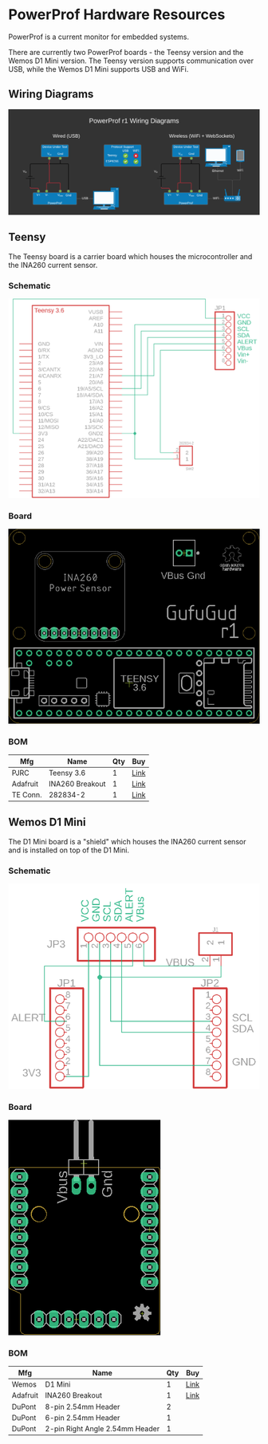 # PowerProf Hardware Resources

PowerProf is a current monitor for embedded systems.

There are currently two PowerProf boards - the Teensy version and the Wemos D1 Mini version. The Teensy version supports communication over USB, while the Wemos D1 Mini supports USB and WiFi.

## Wiring Diagrams

![wiring diagram](./png/wiring-diagram.png)

## Teensy

The Teensy board is a carrier board which houses the microcontroller and the INA260 current sensor.

### Schematic

![teensy schematic](./png/teensy-schematic.png)

### Board

![teensy board](./png/teensy-board.png)

### BOM

| Mfg      | Name            | Qty | Buy                                                                                                           |
| -------- | --------------- | --- | ------------------------------------------------------------------------------------------------------------- |
| PJRC     | Teensy 3.6      | 1   | [Link](https://www.pjrc.com/store/teensy36.html)                                                              |
| Adafruit | INA260 Breakout | 1   | [Link](https://www.mouser.com/ProductDetail/Adafruit/4226?qs=PzGy0jfpSMvb8foRR1BpJA%3D%3D)                    |
| TE Conn. | 282834-2        | 1   | [Link](https://www.mouser.com/ProductDetail/TE-Connectivity/282834-2?qs=A%252Bip%252BNCYi6N8cVKuk8xDog%3D%3D) |

## Wemos D1 Mini

The D1 Mini board is a "shield" which houses the INA260 current sensor and is installed on top of the D1 Mini.

### Schematic

![d1 mini schematic](./png/d1-mini-schematic.png)

### Board

![d1 mini board](./png/d1-mini-board.png)

### BOM

| Mfg      | Name                            | Qty | Buy                                                                                        |
| -------- | ------------------------------- | --- | ------------------------------------------------------------------------------------------ |
| Wemos    | D1 Mini                         | 1   | [Link](https://www.wemos.cc/en/latest/d1/d1_mini.html)                                     |
| Adafruit | INA260 Breakout                 | 1   | [Link](https://www.mouser.com/ProductDetail/Adafruit/4226?qs=PzGy0jfpSMvb8foRR1BpJA%3D%3D) |
| DuPont   | 8-pin 2.54mm Header             | 2   |                                                                                            |
| DuPont   | 6-pin 2.54mm Header             | 1   |                                                                                            |
| DuPont   | 2-pin Right Angle 2.54mm Header | 1   |                                                                                            |
